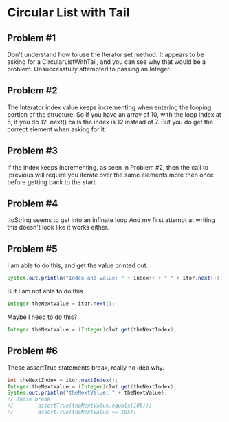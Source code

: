 Circular List with Tail
=======================

Problem #1
----------
 Don't understand how to use the Iterator set method.  It appears to be asking for a CircularListWithTail, and you can see why that would be a problem.  Unsuccessfully attempted to passing an Integer.

Problem #2
----------
The Interator index value keeps incrementing when entering the looping portion of the structure.  So if you have an array of 10, with the loop index at 5, if you do 12 .next() calls the index is 12 instead of 7.  But you do get the correct element when asking for it.


Problem #3
----------
If the index keeps incrementing, as seen in Problem #2, then the call to .previous will require you iterate over the same elements more then once before getting back to the start.

Problem #4
----------
.toString seems to get into an infinate loop
And my first attempt at writing this doesn't look like it works either.

Problem #5
----------
I am able to do this, and get the value printed out. 
````java
System.out.println("Index and value: " + index++ + " " + itor.next());
````
But I am not able to do this
````java
Integer theNextValue = itor.next();
````
Maybe I need to do this?
````java
Integer theNextValue = (Integer)clwt.get(theNextIndex);
````
Problem #6
----------
These assertTrue statements break, really no idea why.
````java
int theNextIndex = itor.nextIndex();
Integer theNextValue = (Integer)clwt.get(theNextIndex);
System.out.println("theNextValue: " + theNextValue);
// These break
//        assertTrue(theNextValue.equals(105));
//        assertTrue(theNextValue == 105);
````
